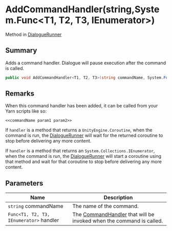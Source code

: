 # AddCommandHandler(string,System.Func\<T1, T2, T3, IEnumerator>)

Method in [DialogueRunner](yarn.unity.dialoguerunner.md)

## Summary

Adds a command handler. Dialogue will pause execution after the command is called.

```csharp
public void AddCommandHandler<T1, T2, T3>(string commandName, System.Func<T1, T2, T3, IEnumerator> handler);
```

## Remarks

When this command handler has been added, it can be called from your Yarn scripts like so:

```
<<commandName param1 param2>>
```

If `handler` is a method that returns a `UnityEngine.Coroutine`, when the command is run, the [DialogueRunner](yarn.unity.dialoguerunner.md) will wait for the returned coroutine to stop before delivering any more content.

If `handler` is a method that returns an `System.Collections.IEnumerator`, when the command is run, the [DialogueRunner](yarn.unity.dialoguerunner.md) will start a coroutine using that method and wait for that coroutine to stop before delivering any more content.

## Parameters

| Name                                    | Description                                                                                   |
| --------------------------------------- | --------------------------------------------------------------------------------------------- |
| `string` commandName                    | The name of the command.                                                                      |
| `Func<T1, T2, T3, IEnumerator>` handler | The [CommandHandler](yarn.commandhandler.md) that will be invoked when the command is called. |

